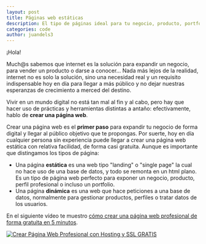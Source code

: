 ```yaml
---
layout: post
title: Páginas web estáticas
description: El tipo de páginas ideal para tu negocio, producto, portfolio o perfil profesional.
categories: code
author: juandels3
---
```


¡Hola!

Much@s sabemos que internet es la solución para expandir un negocio, para vender un producto o darse a conocer... Nada más lejos de la realidad, internet no es solo la solución, sino una necesidad real y un requisito indispensable hoy en día para llegar a más público y no dejar nuestras esperanzas de crecimiento a merced del destino.

Vivir en un mundo digital no está tan mal al fin y al cabo, pero hay que hacer uso de prácticas y herramientas distintas a antaño: efectivamente, hablo de **crear una página web**.

Crear una página web es el **primer paso** para expandir tu negocio de forma digital y llegar al público objetivo que te propongas. Por suerte, hoy en día cualquier persona sin experiencia puede llegar a crear una página web estática con relativa facilidad, de forma casi gratuita. Aunque es importante que distingamos los tipos de página:

 - Una página **estática** es una web tipo "landing" o "single page" la cual no hace uso de una base de datos, y todo se remonta en un html plano. Es un tipo de página web perfecto para exponer un negocio, producto, perfil profesional o incluso un portfolio.
 - Una página **dinámica** es una web que hace peticiones a una base de datos, normalmente para gestionar productos, perfiles o tratar datos de los usuarios.

En el siguiente vídeo te muestro [cómo crear una página web profesional de forma gratuita en 5 minutos](https://www.youtube.com/watch?v=XpSqjRtxTYk).

[![Crear Página Web Profesional con Hosting y SSL GRATIS]({{site.baseurl}}/images/webgratis.png)](https://www.youtube.com/watch?v=XpSqjRtxTYk "Crear Página Web Profesional con Hosting y SSL GRATIS ✅")



